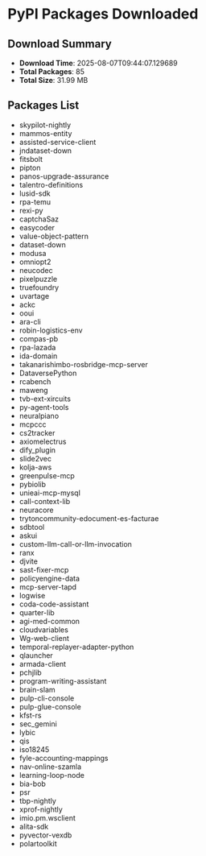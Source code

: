 # PyPI Packages Downloaded

## Download Summary
- **Download Time**: 2025-08-07T09:44:07.129689
- **Total Packages**: 85
- **Total Size**: 31.99 MB

## Packages List
- skypilot-nightly
- mammos-entity
- assisted-service-client
- jndataset-down
- fitsbolt
- pipton
- panos-upgrade-assurance
- talentro-definitions
- lusid-sdk
- rpa-temu
- rexi-py
- captchaSaz
- easycoder
- value-object-pattern
- dataset-down
- modusa
- omniopt2
- neucodec
- pixelpuzzle
- truefoundry
- uvartage
- ackc
- ooui
- ara-cli
- robin-logistics-env
- compas-pb
- rpa-lazada
- ida-domain
- takanarishimbo-rosbridge-mcp-server
- DataversePython
- rcabench
- maweng
- tvb-ext-xircuits
- py-agent-tools
- neuralpiano
- mcpccc
- cs2tracker
- axiomelectrus
- dify_plugin
- slide2vec
- kolja-aws
- greenpulse-mcp
- pybiolib
- unieai-mcp-mysql
- call-context-lib
- neuracore
- trytoncommunity-edocument-es-facturae
- sdbtool
- askui
- custom-llm-call-or-llm-invocation
- ranx
- djvite
- sast-fixer-mcp
- policyengine-data
- mcp-server-tapd
- logwise
- coda-code-assistant
- quarter-lib
- agi-med-common
- cloudvariables
- Wg-web-client
- temporal-replayer-adapter-python
- qlauncher
- armada-client
- pchjlib
- program-writing-assistant
- brain-slam
- pulp-cli-console
- pulp-glue-console
- kfst-rs
- sec_gemini
- lybic
- qis
- iso18245
- fyle-accounting-mappings
- nav-online-szamla
- learning-loop-node
- bia-bob
- psr
- tbp-nightly
- xprof-nightly
- imio.pm.wsclient
- alita-sdk
- pyvector-vexdb
- polartoolkit
